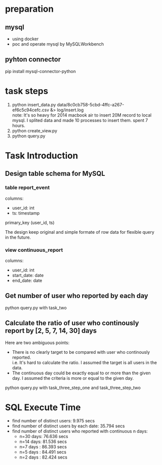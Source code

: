 
# preparation
## mysql
- using docker
- poc and operate mysql by MySQLWorkbench
## pyhton connector
pip install mysql-connector-python

# task steps
1. python insert_data.py data/8c0cb758-5cbd-4ffc-a267-ef6c5c94cefc.csv &>  log/insert.log  
note: It's so heavy for 2014 macbook air to insert 20M record to local mysql. I splited data and made 10 processes to insert them. spent 7 hours.
2. python create_view.py
3. python query.py

# Task Introduction
## Design table schema for MySQL
### table report_event
columns:  
- user_id: int
- ts: timestamp  

primary_key (user_id, ts)  

The design keep original and simple formate of row data for flexible query in the future.  

### view continuous_report
columns:
- user_id: int
- start_date: date
- end_date: date
  

## Get number of user who reported by each day
python query.py with task_two


## Calculate the ratio of user who continously report by [2, 5, 7, 14, 30] days
Here are two ambiguous points:  
- There is no clearly target to be compared with user who continously reported.  
i.e. It's hard to calculate the ratio. I assumed the target is all users in the data.
- The continuous day could be exactly equal to or more than the given day. I assumed the criteria is more or equal to the given day.  
  
python query.py with task_three_step_one and task_three_step_two  

# SQL Execute Time
- find number of distinct users: 9.975 secs
- find number of distinct users by each date: 35.794 secs
- find number of distinct users who reported with continuous n days: 
    - n=30 days: 76.636 secs
    - n=14 days: 81.536 secs
    - n=7 days : 86.393 secs
    - n=5 days : 84.491 secs
    - n=2 days : 82.424 secs
